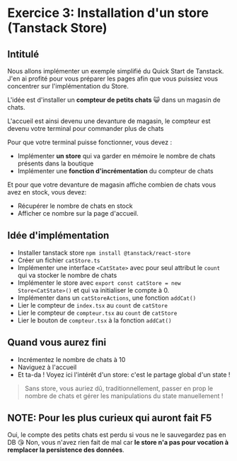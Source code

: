 
# Exercice 3: Installation d'un store (Tanstack Store)

## Intitulé

Nous allons implémenter un exemple simplifié du Quick Start de Tanstack.
J'en ai profité pour vous préparer les pages afin que vous puissiez vous concentrer sur l'implémentation du Store.

L'idée est d'installer un **compteur de petits chats** 😺 dans un magasin de chats.

L'accueil est ainsi devenu une devanture de magasin, le compteur est devenu votre terminal pour commander plus de chats

Pour que votre terminal puisse fonctionner, vous devez :

- Implémenter **un store** qui va garder en mémoire le nombre de chats présents dans la boutique
- Implémenter une **fonction d'incrémentation** du compteur de chats

Et pour que votre devanture de magasin affiche combien de chats vous avez en stock, vous devez:

- Récupérer le nombre de chats en stock
- Afficher ce nombre sur la page d'accueil.

## Idée d'implémentation

- Installer tanstack store `npm install @tanstack/react-store`
- Créer un fichier `catStore.ts`
- Implémenter une interface `<CatState>` avec pour seul attribut le `count` qui va stocker le nombre de chats
- Implémenter le store avec `export const catStore = new Store<CatState>()` et qui va initialiser le compte à 0.
- Implémenter dans un `catStoreActions`, une fonction `addCat()`
- Lier le compteur de `index.tsx` au `count` de `catStore`
- Lier le compteur de `compteur.tsx` au `count` de `catStore`
- Lier le bouton de `compteur.tsx` à la fonction `addCat()`

## Quand vous aurez fini

- Incrémentez le nombre de chats à 10
- Naviguez à l'accueil
- Et ta-da ! Voyez ici l'intérêt d'un store: c'est le partage global d'un state !

> Sans store, vous auriez dû, traditionnellement, passer en prop le nombre de chats et gérer les manipulations du state manuellement !

## NOTE: Pour les plus curieux qui auront fait F5

Oui, le compte des petits chats est perdu si vous ne le sauvegardez pas en DB 😘
Non, vous n'avez rien fait de mal car **le store n'a pas pour vocation à remplacer la persistence des données**.
